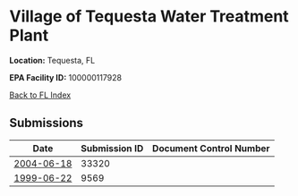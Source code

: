 # Village of Tequesta Water Treatment Plant

**Location:** Tequesta, FL

**EPA Facility ID:** 100000117928

[Back to FL Index](../../index.md)

## Submissions

| Date | Submission ID | Document Control Number |
|------|--------------|-------------------------|
| [2004-06-18](submissions/33320.md) | 33320 |  |
| [1999-06-22](submissions/9569.md) | 9569 |  |
